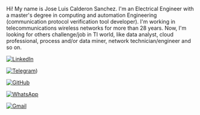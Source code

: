 Hi! My name is Jose Luis Calderon Sanchez. I'm an Electrical Engineer with a master's degree in computing and automation Engineering (communication protocol verification  tool developer). 
I'm working in telecommunications wireless networks for more than 28 years. Now, I'm looking for others challenge/job in TI world, like data analyst, cloud professional, process and/or data miner, network technician/engineer and so on.



[![LinkedIn](https://img.shields.io/badge/LinkedIn-0077B5?style=for-the-badge&logo=linkedin&logoColor=white)](https://www.linkedin.com/in/jlcs1965/)

[![Telegram](https://img.shields.io/badge/Telegram-000?style=for-the-badge&logo=telegram&logoColor=2CA5E0)](https://t.me/jlcalderons_br))

[![GitHub](https://img.shields.io/badge/GitHub-100000?style=for-the-badge&logo=github&logoColor=white)](https://github.com/jlcalderons/)

[![WhatsApp](https://img.shields.io/badge/WhatsApp-25D366?style=for-the-badge&logo=whatsapp&logoColor=white)](https://wa.me/5522998112560)

[![Gmail](https://img.shields.io/badge/Gmail-333333?style=for-the-badge&logo=gmail&logoColor=red)](mailto:jlcalderons@gmail.comi)
